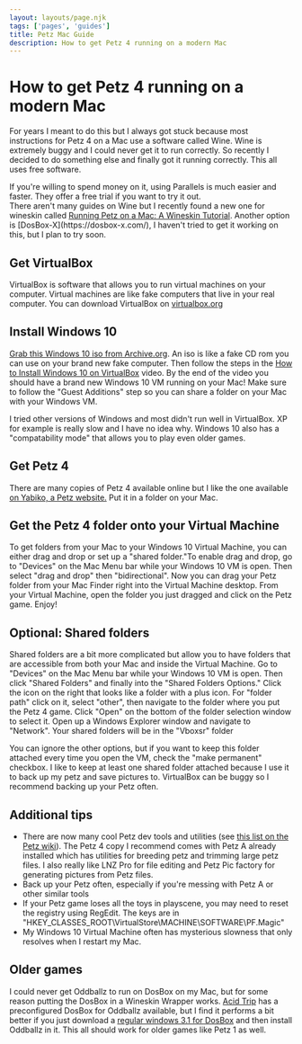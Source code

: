 ```yaml
---
layout: layouts/page.njk
tags: ['pages', 'guides']
title: Petz Mac Guide
description: How to get Petz 4 running on a modern Mac
---
```


# How to get Petz 4 running on a modern Mac

For years I meant to do this but I always got stuck because most instructions for Petz 4 on a Mac use a software called Wine. Wine is extremely buggy and I could never get it to run correctly. So recently I decided to do something else and finally got it running correctly. This all uses free software.

<aside>If you're willing to spend money on it, using Parallels is much easier and faster. They offer a free trial if you want to try it out.</aside>

<aside>There aren't many guides on Wine but I recently found a new one for wineskin called <a href="https://toesocks.cuddle-fish.net/wineskinpetz.html">Running Petz on a Mac: A Wineskin Tutorial</a>. Another option is [DosBox-X](https://dosbox-x.com/), I haven't tried to get it working on this, but I plan to try soon.</aside>

## Get VirtualBox

VirtualBox is software that allows you to run virtual machines on your computer. Virtual machines are like fake computers that live in your real computer. You can download VirtualBox on [virtualbox.org](https://www.virtualbox.org/)

## Install Windows 10

[Grab this Windows 10 iso from Archive.org](https://archive.org/details/Windows10Enterprise2016LTSBx86). An iso is like a fake CD rom you can use on your brand new fake computer. Then follow the steps in the [How to Install Windows 10 on VirtualBox](https://www.youtube.com/watch?v=JT8EXoobjSc) video. By the end of the video you should have a brand new Windows 10 VM running on your Mac! Make sure to follow the "Guest Additions" step so you can share a folder on your Mac with your Windows VM.

<aside>I tried other versions of Windows and most didn't run well in VirtualBox. XP for example is really slow and I have no idea why. Windows 10 also has a "compatability mode" that allows you to play even older games.</aside>

## Get Petz 4

There are many copies of Petz 4 available online but I like the one available [on Yabiko, a Petz website.](https://reflettage.wixsite.com/yabiko/download) Put it in a folder on your Mac.

## Get the Petz 4 folder onto your Virtual Machine

To get folders from your Mac to your Windows 10 Virtual Machine, you can either drag and drop or set up a "shared folder."To enable drag and drop, go to "Devices" on the Mac Menu bar while your Windows 10 VM is open. Then select "drag and drop" then "bidirectional". Now you can drag your Petz folder from your Mac Finder right into the Virtual Machine desktop. From your Virtual Machine, open the folder you just dragged and click on the Petz game. Enjoy!

## Optional: Shared folders

Shared folders are a bit more complicated but allow you to have folders that are accessible from both your Mac and inside the Virtual Machine. Go to "Devices" on the Mac Menu bar while your Windows 10 VM is open. Then click "Shared Folders" and finally into the "Shared Folders Options." Click the icon on the right that looks like a folder with a plus icon. For "folder path" click on it, select "other", then navigate to the folder where you put the Petz 4 game. Click "Open" on the bottom of the folder selection window to select it. Open up a Windows Explorer window and navigate to "Network". Your shared folders will be in the "Vboxsr" folder

<aside>You can ignore the other options, but if you want to keep this folder attached every time you open the VM, check the "make permanent" checkbox. I like to keep at least one shared folder attached because I use it to back up my petz and save pictures to. VirtualBox can be buggy so I recommend backing up your Petz often.</aside>

## Additional tips

- There are now many cool Petz dev tools and utilities (see [this list on the Petz wiki](https://petz.fandom.com/wiki/Tools_and_Software)). The Petz 4 copy I recommend comes with Petz A already installed which has utilities for breeding petz and trimming large petz files. I also really like LNZ Pro for file editing and Petz Pic factory for generating pictures from Petz files.
- Back up your Petz often, especially if you're messing with Petz A or other similar tools
- If your Petz game loses all the toys in playscene, you may need to reset the registry using RegEdit. The keys are in "HKEY_CLASSES_ROOT\VirtualStore\MACHINE\SOFTWARE\PF.Magic"
- My Windows 10 Virtual Machine often has mysterious slowness that only resolves when I restart my Mac.

## Older games
I could never get Oddballz to run on DosBox on my Mac, but for some reason putting the DosBox in a Wineskin Wrapper works. [Acid Trip](http://kutheraver.com/acidtrip/) has a preconfigured DosBox for Oddballz available, but I find it performs a bit better if you just download a [regular windows 3.1 for DosBox](https://archive.org/details/msdos_win3_1) and then install Oddballz in it. This all should work for older games like Petz 1 as well.

